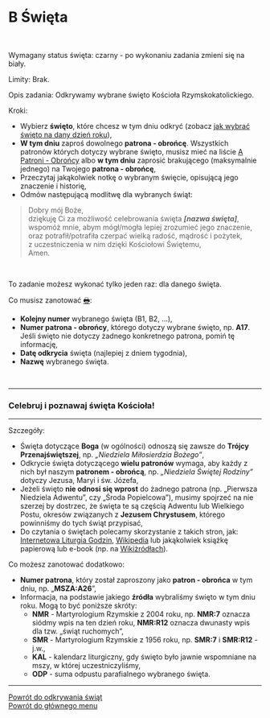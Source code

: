 # <span class="status status-list"><span class="status status-white">B</span> Święta</span>
<br />

<span class="status status-title">Wymagany status święta:</span> <span class="status status-black">czarny</span> - po wykonaniu zadania zmieni się na <span class="status status-white">biały</span>.
<br />

<span class="status status-title">Limity:</span> Brak.
<br />

<span class="status status-title">Opis zadania:</span> Odkrywamy wybrane święto Kościoła Rzymskokatolickiego.
<br />

<span class="status status-title">Kroki:</span>
- Wybierz **święto**, które chcesz w tym dniu odkryć (zobacz [jak wybrać święto na dany dzień roku](jak_wybrac_patrona_lub_swieto_na_dany_dzien_roku.md#swieta-na-dzis)),
- **W tym dniu** zaproś dowolnego **patrona - obrońcę**. Wszystkich patronów których dotyczy wybrane święto, musisz mieć na liście [<span class="status status-list"><span class="status status-blue">A</span> Patroni - Obrońcy</span>](patroni_obroncy.md) albo **w tym dniu** zaprosić brakującego (maksymalnie jednego) na Twojego **patrona - obrońcę**,
- Przeczytaj jakąkolwiek notkę o wybranym święcie, opisującą jego znaczenie i historię,
- Odmów następującą modlitwę dla wybranych świąt:
> Dobry mój Boże,  
> dziękuję Ci za możliwość celebrowania święta **_[nazwa święta]_**,  
> wspomóż mnie, abym mógł/mogła lepiej zrozumieć jego znaczenie,  
> oraz potrafił/potrafiła czerpać wielką radość, mądrość i pożytek,  
> z uczestniczenia w nim dzięki Kościołowi Świętemu,  
> Amen.

<br />

<span class="status status-title">To zadanie możesz wykonać tylko jeden raz:</span> dla danego święta.
<br />

<span class="status status-title">Co musisz zanotować [🖶](wszystkie_materialy_do_pobrania.md#swieta):</span>
- **Kolejny numer** wybranego święta (B1, B2, ...),
- **Numer patrona - obrońcy**, którego dotyczy wybrane święto, np. **A17**. Jeśli święto nie dotyczy żadnego konkretnego patrona, pomiń tę informację,
- **Datę odkrycia** święta (najlepiej z dniem tygodnia),
- **Nazwę** wybranego święta.
<br />

---
### <div class="colored centered">Celebruj i poznawaj święta Kościoła!</div>

---
<span class="status status-title">Szczegóły:</span>
- Święta dotyczące **Boga** (w ogólności) odnoszą się zawsze do **Trójcy Przenajświętszej**, np. _„Niedziela Miłosierdzia Bożego”_,
- Odkrycie święta dotyczącego **wielu patronów** wymaga, aby każdy z nich był naszym **patronem - obrońcą**, np. _„Niedziela Świętej Rodziny”_ dotyczy Jezusa, Maryi i św. Józefa,
- Jeżeli święto **nie odnosi się wprost** do żadnego patrona (np. „Pierwsza Niedziela Adwentu”, czy „Środa Popielcowa”), musimy spojrzeć na nie szerzej by dostrzec, że święta te są częścią Adwentu lub Wielkiego Postu, okresów związanych z **Jezusem Chrystusem**, którego powinniśmy do tych świąt przypisać,
- Do czytania o świętach polecamy skorzystanie z takich stron, jak: [Internetowa Liturgia Godzin](https://brewiarz.pl/czytelnia/swieci/index.php3), [Wikipedia](https://pl.wikipedia.org/wiki/%C5%9Awi%C4%99ta_katolickie_w_Polsce) lub jakąkolwiek książkę papierową lub e-book (np. na [Wikiżródłach](https://pl.wikisource.org/wiki/%C5%BBywoty_%C5%9Awi%C4%99tych_Pa%C5%84skich_na_wszystkie_dnie_roku)).

<span class="status status-title">Co możesz zanotować dodatkowo:</span>
- **Numer patrona**, który został zaproszony jako **patron - obrońca** w tym dniu, np. „**MSZA:A26**”,
- Informacja, na podstawie jakiego **źródła** wybraliśmy święto w tym dniu roku. Mogą to być poniższe skróty:
  - **NMR** - Martyrologium Rzymskie z 2004 roku, np. **NMR:7** oznacza siódmy wpis na ten dzień roku, **NMR:R12** oznacza dwunasty wpis dla tzw. „świąt ruchomych”,
  - **SMR** - Martyrologium Rzymskie z 1956 roku, np. **SMR:7** i **SMR:R12** - j.w.,
  - **KAL** - kalendarz liturgiczny, gdy święto było jawnie wspomniane na mszy, w której uczestniczyliśmy,
  - **ODP** - suma odpustu parafialnego wybranego święta.

---
[Powrót do odkrywania świąt](jak_odkrywac_swieta.md)  
[Powrót do głównego menu](index.md)
